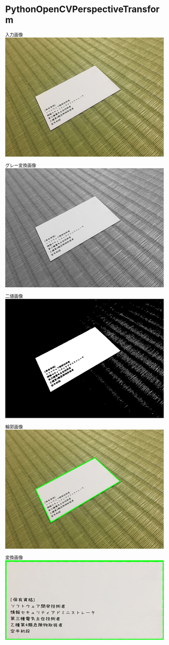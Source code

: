 # PythonOpenCVPerspectiveTransform

入力画像<br>
![screenshot](https://github.com/fukuzai/PythonOpenCVPerspectiveTransform/blob/master/Image.jpg)

グレー変換画像<br>
![screenshot](https://github.com/fukuzai/PythonOpenCVPerspectiveTransform/blob/master/Gray.jpg)

二値画像<br>
![screenshot](https://github.com/fukuzai/PythonOpenCVPerspectiveTransform/blob/master/Bin.jpg)

輪郭画像<br>
![screenshot](https://github.com/fukuzai/PythonOpenCVPerspectiveTransform/blob/master/Contours.jpg)

変換画像<br>
![screenshot](https://github.com/fukuzai/PythonOpenCVPerspectiveTransform/blob/master/Dst.jpg)
